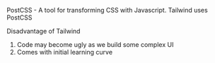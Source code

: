 PostCSS - A tool for transforming CSS with Javascript. Tailwind uses PostCSS

Disadvantage of Tailwind
1) Code may become ugly as we build some complex UI
2) Comes with initial learning curve









